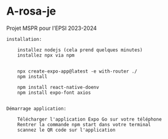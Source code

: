 # A-rosa-je
Projet MSPR pour l'EPSI 2023-2024

    installation:

        installez nodejs (cela prend quelques minutes)
        installez npx via npm
        

        npx create-expo-app@latest -e with-router ./
        npm install

        npm install react-native-doenv
        npm install expo-font axios


    Démarrage application:

        Télécharger l'application Expo Go sur votre téléphone
        Rentrer la commande npm start dans votre terminal
        scannez le QR code sur l'application
        
